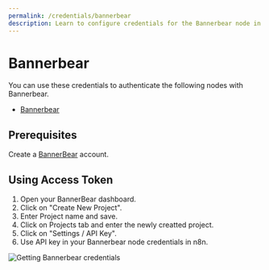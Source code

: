 ```yaml
---
permalink: /credentials/bannerbear
description: Learn to configure credentials for the Bannerbear node in n8n
---
```


# Bannerbear

You can use these credentials to authenticate the following nodes with Bannerbear.
- [Bannerbear](../../nodes-library/nodes/Bannerbear/README.md)


## Prerequisites

Create a [BannerBear](https://www.BannerBear.com/) account.

## Using Access Token

1. Open your BannerBear dashboard.
2. Click on "Create New Project".
3. Enter Project name and save.
4. Click on Projects tab and enter the newly creatted project.
5. Click on "Settings / API Key".
6. Use API key in your Bannerbear node credentials in n8n.


![Getting Bannerbear credentials](./using-access-token.gif)
